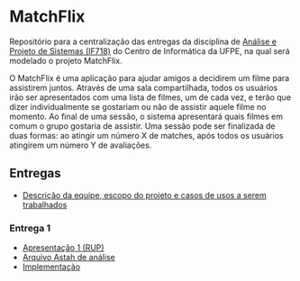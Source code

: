# MatchFlix
Repositório para a centralização das entregas da disciplina de [Análise e Projeto de Sistemas (IF718)](https://sites.google.com/a/cin.ufpe.br/if718/home?authuser=0) do Centro de Informática da UFPE, na qual será modelado o projeto MatchFlix.

O MatchFlix é uma aplicação para ajudar amigos a decidirem um filme para assistirem juntos. Através de uma sala compartilhada, todos os usuários irão ser apresentados com uma lista de filmes, um de cada vez, e terão que dizer individualmente se gostariam ou não de assistir aquele filme no momento. Ao final de uma sessão, o sistema apresentará quais filmes em comum o grupo gostaria de assistir. Uma sessão pode ser finalizada de duas formas: ao atingir um número X de matches, após todos os usuários atingirem um número Y de avaliações.

## Entregas
- [Descrição da equipe, escopo do projeto e casos de usos a serem trabalhados](https://docs.google.com/document/d/18OvFnV53t7tV1OoL4QjMBtoEWarFiu_guL8sVM_X5bw/edit?usp=sharing)

### Entrega 1
- [Apresentação 1 (RUP)](https://docs.google.com/presentation/d/1ycp-5mYQsLeoxy89uw5bzFBtvqKiy_PqHgWZFBIpi2I/edit?usp=sharing)
- [Arquivo Astah de análise](https://drive.google.com/file/d/1jgvorP3qvEDPk5sm_aDbCJQSjCcuzf-i/view?usp=sharing)
- [Implementação](https://github.com/b-bt/matchflix/tree/main/app)
